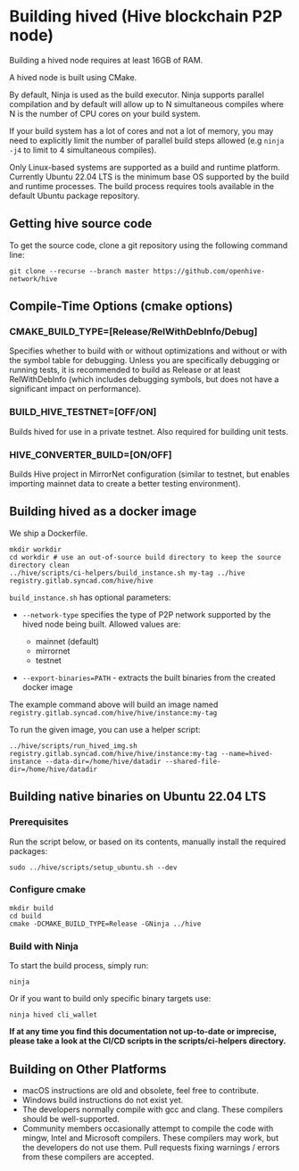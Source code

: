 # Building hived (Hive blockchain P2P node)

Building a hived node requires at least 16GB of RAM. 

A hived node is built using CMake. 

By default, Ninja is used as the build executor. Ninja supports parallel compilation and by default will allow up to N simultaneous compiles where N is the number of CPU cores on your build system. 

If your build system has a lot of cores and not a lot of memory, you may need to explicitly limit the number of parallel build steps allowed (e.g `ninja -j4` to limit to 4 simultaneous compiles).

Only Linux-based systems are supported as a build and runtime platform. Currently Ubuntu 22.04 LTS is the minimum base OS supported by the build and runtime processes. The build process requires tools available in the default Ubuntu package repository.

## Getting hive source code

To get the source code, clone a git repository using the following command line:

    git clone --recurse --branch master https://github.com/openhive-network/hive

## Compile-Time Options (cmake options)

### CMAKE_BUILD_TYPE=[Release/RelWithDebInfo/Debug]

Specifies whether to build with or without optimizations and without or with
the symbol table for debugging. Unless you are specifically debugging or
running tests, it is recommended to build as Release or at least RelWithDebInfo (which includes debugging symbols, but does not have a significant impact on performance).

### BUILD_HIVE_TESTNET=[OFF/ON]

Builds hived for use in a private testnet. Also required for building unit tests.

### HIVE_CONVERTER_BUILD=[ON/OFF]

Builds Hive project in MirrorNet configuration (similar to testnet, but enables importing mainnet data to create a better testing environment).

## Building hived as a docker image

We ship a Dockerfile.

    mkdir workdir
    cd workdir # use an out-of-source build directory to keep the source directory clean
    ../hive/scripts/ci-helpers/build_instance.sh my-tag ../hive registry.gitlab.syncad.com/hive/hive

`build_instance.sh` has optional parameters:
- `--network-type` specifies the type of P2P network supported by the hived node being built. Allowed values are:
    - mainnet (default)
    - mirrornet
    - testnet

- `--export-binaries=PATH` - extracts the built binaries from the created docker image

The example command above will build an image named `registry.gitlab.syncad.com/hive/hive/instance:my-tag`

To run the given image, you can use a helper script:

    ../hive/scripts/run_hived_img.sh registry.gitlab.syncad.com/hive/hive/instance:my-tag --name=hived-instance --data-dir=/home/hive/datadir --shared-file-dir=/home/hive/datadir

## Building native binaries on Ubuntu 22.04 LTS

### Prerequisites

Run the script below, or based on its contents, manually install the required packages:

    sudo ../hive/scripts/setup_ubuntu.sh --dev

### Configure cmake

    mkdir build
    cd build
    cmake -DCMAKE_BUILD_TYPE=Release -GNinja ../hive

### Build with Ninja

To start the build process, simply run:

    ninja

Or if you want to build only specific binary targets use:

    ninja hived cli_wallet

**If at any time you find this documentation not up-to-date or imprecise, please take a look at the CI/CD scripts in the scripts/ci-helpers directory.**

## Building on Other Platforms
- macOS instructions are old and obsolete, feel free to contribute.
- Windows build instructions do not exist yet.
- The developers normally compile with gcc and clang. These compilers should
  be well-supported.
- Community members occasionally attempt to compile the code with mingw,
  Intel and Microsoft compilers. These compilers may work, but the
  developers do not use them. Pull requests fixing warnings / errors from
  these compilers are accepted.
